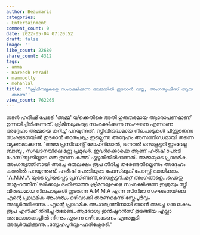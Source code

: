 ```yaml
---
author: Beaumaris
categories:
- Entertainment
comment_count: 0
date: 2022-05-04 07:20:52
draft: false
image: ''
like_count: 22680
share_count: 4312
tags:
- amma
- Hareesh Peradi
- mammootty
- mohanlal
title: '"ക്രിമിനലുകളെ സംരക്ഷിക്കുന്ന അമ്മയിൽ തുടരാൻ വയ്യ, അംഗത്വഫീസ് ആയ ഒരുലക്ഷം തിരിച്ചു
  തരണ്ട"'
view_count: 762265
---
```


നടൻ ഹരീഷ് പേരടി 'അമ്മ' യ്‌ക്കെതിരെ അതി ഗുരുതരമായ ആരോപണമാണ് ഉന്നയിച്ചിരിക്കുന്നത്. ക്രിമിനലുകളെ സംരക്ഷിക്കുന്ന സംഘടന എന്നാണു അദ്ദേഹം അമ്മയെ കുറിച്ച് പറയുന്നത്. സ്ത്രീവിരുദ്ധമായ നിലപാടുകൾ പിന്തുടരുന്ന സംഘടനയിൽ തുടരാൻ താത്പര്യം ഇല്ലെന്നു അദ്ദേഹം അസന്നിഗ്ധമായി തന്നെ വ്യക്തമാക്കുന്നു. 'അമ്മ പ്രസിഡന്റ് മോഹൻലാൽ, ജനറൽ സെക്രട്ടറി ഇടവേള ബാബു , സഘടനയിലെ മറ്റു പ്രമുഖർ..ഇവർക്കൊക്കെ ആണ് ഹരീഷ് പേരടി ഫേസ്‌ബുക്കിലൂടെ ഒരു തുറന്ന കത്ത്‌ എഴുതിയിരിക്കുന്നത്. അമ്മയുടെ പ്രാഥമിക അംഗത്വത്തിനായി അടച്ച ഒരുലക്ഷം രൂപ തിരിച്ചു തരേണ്ടതില്ലെന്നും അദ്ദേഹം കത്തിൽ പറയുന്നുണ്ട്. ഹരീഷ് പേരടിയുടെ ഫേസ്ബുക് പോസ്റ്റ് വായിക്കാം. "A.M.M.A യുടെ പ്രിയപ്പെട്ട പ്രസിണ്ടണ്ട്,സെക്രട്ടറി..മറ്റ് അംഗങ്ങളെ...പൊതു സമൂഹത്തിന് ഒരിക്കലും ദഹിക്കാത്ത ക്രിമനലുകളെ സംരക്ഷിക്കുന്ന ഇത്രയും സ്ത്രി വിരുദ്ധമായ നിലപാടുകൾ തുടരുന്ന A.M.M.A എന്ന സിനിമാ സംഘടനയിലെ എന്റെ പ്രാഥമിക അംഗത്വം ഒഴിവാക്കി തരണമെന്ന് സ്നേപൂർവ്വം അഭ്യർത്ഥിക്കുന്നു...എന്റെ പ്രാഥമിക അംഗത്വത്തിനായി ഞാൻ അടച്ച ഒരു ലക്ഷം രൂപ എനിക്ക് തിരിച്ചു തരേണ്ട..ആരോഗ്യ ഇൻഷൂറൻസ് തുടങ്ങിയ എല്ലാ അവകാശങ്ങളിൽ നിന്നും എന്നെ ഒഴിവാക്കണം എന്നുകൂടി അഭ്യർത്ഥിക്കുന്നു...സ്നേഹപൂർവ്വം-ഹരീഷ്പേരടി."